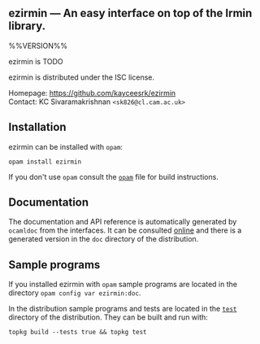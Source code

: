 ezirmin — An easy interface on top of the Irmin library.
-------------------------------------------------------------------------------
%%VERSION%%

ezirmin is TODO

ezirmin is distributed under the ISC license.

Homepage: https://github.com/kayceesrk/ezirmin  
Contact: KC Sivaramakrishnan `<sk826@cl.cam.ac.uk>`

## Installation

ezirmin can be installed with `opam`:

    opam install ezirmin

If you don't use `opam` consult the [`opam`](opam) file for build
instructions.

## Documentation

The documentation and API reference is automatically generated by
`ocamldoc` from the interfaces. It can be consulted [online][doc]
and there is a generated version in the `doc` directory of the
distribution.

[doc]: http://kcsrk.info//ezirmin/doc

## Sample programs

If you installed ezirmin with `opam` sample programs are located in
the directory `opam config var ezirmin:doc`.

In the distribution sample programs and tests are located in the
[`test`](test) directory of the distribution. They can be built and run
with:

    topkg build --tests true && topkg test 
